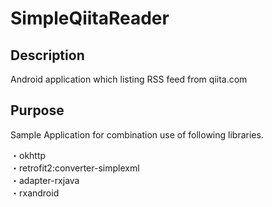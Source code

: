 # SimpleQiitaReader
## Description
Android application which listing RSS feed from qiita.com

## Purpose
Sample Application for combination use of following libraries.

・okhttp  
・retrofit2:converter-simplexml  
・adapter-rxjava  
・rxandroid  
